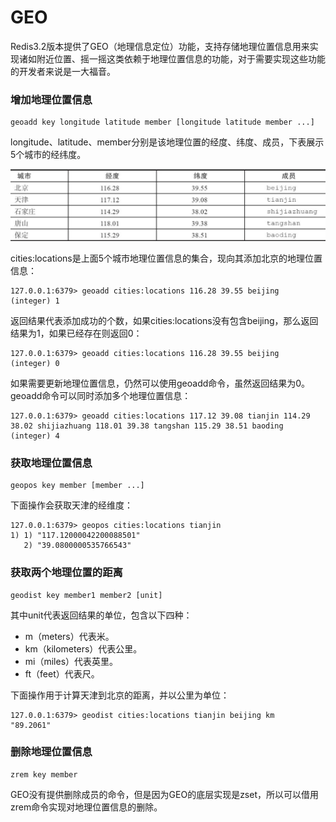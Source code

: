 # GEO

Redis3.2版本提供了GEO（地理信息定位）功能，支持存储地理位置信息用来实现诸如附近位置、摇一摇这类依赖于地理位置信息的功能，对于需要实现这些功能的开发者来说是一大福音。

### 增加地理位置信息

```text
geoadd key longitude latitude member [longitude latitude member ...]
```

longitude、latitude、member分别是该地理位置的经度、纬度、成员，下表展示5个城市的经纬度。

![](../.gitbook/assets/image%20%28172%29.png)

cities:locations是上面5个城市地理位置信息的集合，现向其添加北京的地理位置信息：

```text
127.0.0.1:6379> geoadd cities:locations 116.28 39.55 beijing
(integer) 1
```

返回结果代表添加成功的个数，如果cities:locations没有包含beijing，那么返回结果为1，如果已经存在则返回0：

```text
127.0.0.1:6379> geoadd cities:locations 116.28 39.55 beijing
(integer) 0
```

如果需要更新地理位置信息，仍然可以使用geoadd命令，虽然返回结果为0。geoadd命令可以同时添加多个地理位置信息：

```text
127.0.0.1:6379> geoadd cities:locations 117.12 39.08 tianjin 114.29 38.02 shijiazhuang 118.01 39.38 tangshan 115.29 38.51 baoding
(integer) 4
```

### 获取地理位置信息

```text
geopos key member [member ...]
```

下面操作会获取天津的经维度：

```text
127.0.0.1:6379> geopos cities:locations tianjin
1) 1) "117.12000042200088501"
   2) "39.0800000535766543"
```

### 获取两个地理位置的距离

```text
geodist key member1 member2 [unit]
```

其中unit代表返回结果的单位，包含以下四种：

* m（meters）代表米。
* km（kilometers）代表公里。
* mi（miles）代表英里。
* ft（feet）代表尺。

下面操作用于计算天津到北京的距离，并以公里为单位：

```text
127.0.0.1:6379> geodist cities:locations tianjin beijing km
"89.2061"
```

### 删除地理位置信息

```text
zrem key member
```

GEO没有提供删除成员的命令，但是因为GEO的底层实现是zset，所以可以借用zrem命令实现对地理位置信息的删除。

